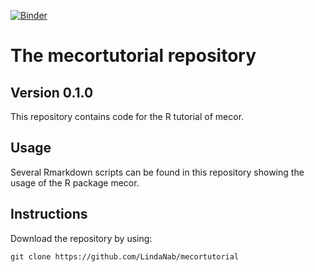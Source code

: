 [![Binder](https://mybinder.org/badge_logo.svg)](https://mybinder.org/v2/gh/LindaNab/mecortutorial/HEAD?urlpath=rstudio)
# The mecortutorial repository

## Version 0.1.0
This repository contains code for the R tutorial of mecor.

## Usage
Several Rmarkdown scripts can be found in this repository showing the usage of the R package mecor.

## Instructions
Download the repository by using:
```console
git clone https://github.com/LindaNab/mecortutorial
```
